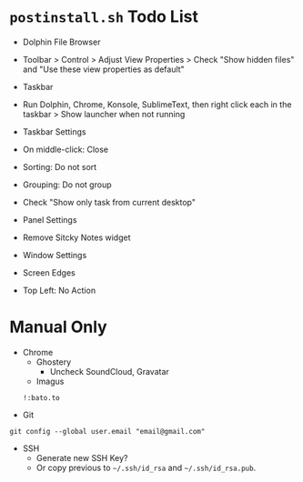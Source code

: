# `postinstall.sh` Todo List

* Dolphin File Browser
 * Toolbar > Control > Adjust View Properties > Check "Show hidden files" and "Use these view properties as default"

* Taskbar
 * Run Dolphin, Chrome, Konsole, SublimeText, then right click each in the taskbar > Show launcher when not running
 * Taskbar Settings
  * On middle-click: Close
  * Sorting: Do not sort
  * Grouping: Do not group
  * Check "Show only task from current desktop"
 * Panel Settings
  * Remove Sitcky Notes widget

* Window Settings
 * Screen Edges
  * Top Left: No Action



# Manual Only

* Chrome
  * Ghostery
    * Uncheck SoundCloud, Gravatar
  * Imagus
  ```
  !:bato.to
  ```
* Git
```
git config --global user.email "email@gmail.com"
```
* SSH
  * Generate new SSH Key?
  * Or copy previous to `~/.ssh/id_rsa` and `~/.ssh/id_rsa.pub`.
